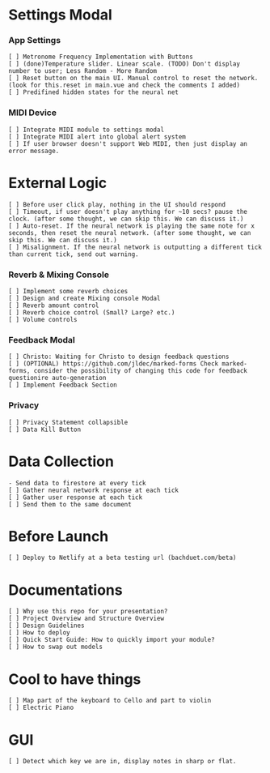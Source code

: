 # Settings Modal
### App Settings
    [ ] Metronome Frequency Implementation with Buttons
    [ ] (done)Temperature slider. Linear scale. (TODO) Don't display number to user; Less Random - More Random
    [ ] Reset button on the main UI. Manual control to reset the network. (look for this.reset in main.vue and check the comments I added)
    [ ] Predifined hidden states for the neural net

### MIDI Device
    [ ] Integrate MIDI module to settings modal
    [ ] Integrate MIDI alert into global alert system
    [ ] If user browser doesn't support Web MIDI, then just display an error message.

# External Logic
    [ ] Before user click play, nothing in the UI should respond
    [ ] Timeout, if user doesn't play anything for ~10 secs? pause the clock. (after some thought, we can skip this. We can discuss it.)
    [ ] Auto-reset. If the neural network is playing the same note for x seconds, then reset the neural network. (after some thought, we can skip this. We can discuss it.)
    [ ] Misalignment. If the neural network is outputting a different tick than current tick, send out warning.    

### Reverb & Mixing Console
    [ ] Implement some reverb choices
    [ ] Design and create Mixing console Modal
    [ ] Reverb amount control
    [ ] Reverb choice control (Small? Large? etc.)
    [ ] Volume controls

### Feedback Modal
    [ ] Christo: Waiting for Christo to design feedback questions
    [ ] (OPTIONAL) https://github.com/jldec/marked-forms Check marked-forms, consider the possibility of changing this code for feedback questionire auto-generation
    [ ] Implement Feedback Section

### Privacy
    [ ] Privacy Statement collapsible
    [ ] Data Kill Button

# Data Collection
    - Send data to firestore at every tick
    [ ] Gather neural network response at each tick
    [ ] Gather user response at each tick
    [ ] Send them to the same document

# Before Launch
    [ ] Deploy to Netlify at a beta testing url (bachduet.com/beta)

# Documentations
    [ ] Why use this repo for your presentation?
    [ ] Project Overview and Structure Overview
    [ ] Design Guidelines
    [ ] How to deploy
    [ ] Quick Start Guide: How to quickly import your module?
    [ ] How to swap out models

# Cool to have things
    [ ] Map part of the keyboard to Cello and part to violin
    [ ] Electric Piano

# GUI
    [ ] Detect which key we are in, display notes in sharp or flat.